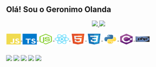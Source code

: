 ## Olá! Sou o Geronimo Olanda
<div align="center">
  <a href="https://github.com/GeronimoOlanda">
  <img height="180em" src="https://github-readme-stats.vercel.app/api?username=GeronimoOlanda&show_icons=true&theme=dracula&include_all_commits=true&count_private=true"/>
  <img height="180em" src="https://github-readme-stats.vercel.app/api/top-langs/?username=GeronimoOlanda&layout=compact&langs_count=7&theme=dracula"/>
</div>
<div style="display: inline_block"><br>

  <img align="center" alt="Geh-Js" height="30" width="40" src="https://raw.githubusercontent.com/devicons/devicon/master/icons/javascript/javascript-plain.svg">
  <img align="center" alt="Geh-Ts" height="30" width="40" src="https://raw.githubusercontent.com/devicons/devicon/master/icons/typescript/typescript-plain.svg">
  <img align="center" alt="Geh-NODEJS" height="30" width="40" src="https://raw.githubusercontent.com/devicons/devicon/master/icons/nodejs/nodejs-original.svg">  
  <img align="center" alt="Geh-React" height="30" width="40" src="https://raw.githubusercontent.com/devicons/devicon/master/icons/react/react-original.svg">
  <img align="center" alt="Geh-HTML" height="30" width="40" src="https://raw.githubusercontent.com/devicons/devicon/master/icons/html5/html5-original.svg">
  <img align="center" alt="Geh-CSS" height="30" width="40" src="https://raw.githubusercontent.com/devicons/devicon/master/icons/css3/css3-original.svg">
  <img align="center" alt="Geh-Python" height="30" width="40" src="https://raw.githubusercontent.com/devicons/devicon/master/icons/python/python-original.svg">
  <img align="center" alt="Geh-Csharp" height="30" width="40" src="https://raw.githubusercontent.com/devicons/devicon/master/icons/csharp/csharp-original.svg">
   <img align="center" alt="Geh-PHP" height="30" width="40" src="https://raw.githubusercontent.com/devicons/devicon/master/icons/php/php-original.svg">    
                                                                                                                                                                                                                                                                   
</div>
  
  ##
 
<div> 
 
  <a href="https://www.instagram.com/geronimoolanda98" target="_blank"><img src="https://img.shields.io/badge/-Instagram-%23E4405F?style=for-the-badge&logo=instagram&logoColor=white" target="_blank"></a>
 <a href="https://discord.gg/k77XRwqV" target="_blank"><img src="https://img.shields.io/badge/Discord-7289DA?style=for-the-badge&logo=discord&logoColor=white" target="_blank"></a> 
  <a href = "mailto:geronimo.olanda98@gmail.com"><img src="https://img.shields.io/badge/-Gmail-%23333?style=for-the-badge&logo=gmail&logoColor=white" target="_blank"></a>
  <a href="https://www.linkedin.com/in/geronimo-olanda-9a6a4313a/" target="_blank"><img src="https://img.shields.io/badge/-LinkedIn-%230077B5?style=for-the-badge&logo=linkedin&logoColor=white" target="_blank"></a> 
   <a href="https://www.freecodecamp.org/geronimoolanda" target="_blank"><img src="https://img.shields.io/badge/free%20code%20camp-27273D?style=for-the-badge&logo=freecodecamp&logoColor=white" target="_blank"></a> 
  
</div>






